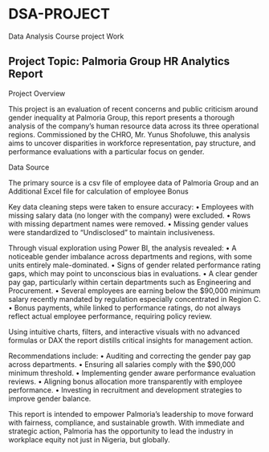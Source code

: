 # DSA-PROJECT
Data Analysis Course project Work

## Project Topic: Palmoria Group HR Analytics Report 

Project Overview

This project is an evaluation of recent concerns and public criticism around gender inequality at Palmoria Group, this report presents a thorough analysis of the company’s human resource data across its three operational regions. Commissioned by the CHRO, Mr. Yunus Shofoluwe, this analysis aims to uncover disparities in workforce representation, pay structure, and performance evaluations with a particular focus on gender.

Data Source

The primary source is a csv file of employee data of Palmoria Group and an Additional Excel file for calculation of employee Bonus 

Key data cleaning steps were taken to ensure accuracy:
 • Employees with missing salary data (no longer with the company) were excluded.
 • Rows with missing department names were removed.
 • Missing gender values were standardized to “Undisclosed” to maintain inclusiveness.

Through visual exploration using Power BI, the analysis revealed:
 • A noticeable gender imbalance across departments and regions, with some units entirely male-dominated.
 • Signs of gender related performance rating gaps, which may point to unconscious bias in evaluations.
 • A clear gender pay gap, particularly within certain departments such as Engineering and Procurement.
 • Several employees are earning below the $90,000 minimum salary recently mandated by regulation especially concentrated in Region C.
 • Bonus payments, while linked to performance ratings, do not always reflect actual employee performance, requiring policy review.

Using intuitive charts, filters, and interactive visuals with no advanced formulas or DAX the report distills critical insights for management action.

Recommendations include:
 • Auditing and correcting the gender pay gap across departments.
 • Ensuring all salaries comply with the $90,000 minimum threshold.
 • Implementing gender aware performance evaluation reviews.
 • Aligning bonus allocation more transparently with employee performance.
 • Investing in recruitment and development strategies to improve gender balance.

This report is intended to empower Palmoria’s leadership to move forward with fairness, compliance, and sustainable growth. With immediate and strategic action, Palmoria has the opportunity to lead the industry in workplace equity not just in Nigeria, but globally.

